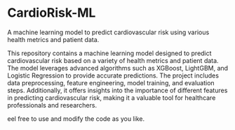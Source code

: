 # CardioRisk-ML
A machine learning model to predict cardiovascular risk using various health metrics and patient data.

This repository contains a machine learning model designed to predict cardiovascular risk based on a variety of health metrics and patient data.
The model leverages advanced algorithms such as XGBoost, LightGBM, and Logistic Regression to provide accurate predictions. The project includes
data preprocessing, feature engineering, model training, and evaluation steps. Additionally, it offers insights into the importance of different
features in predicting cardiovascular risk, making it a valuable tool for healthcare professionals and researchers.

eel free to use and modify the code as you like.
